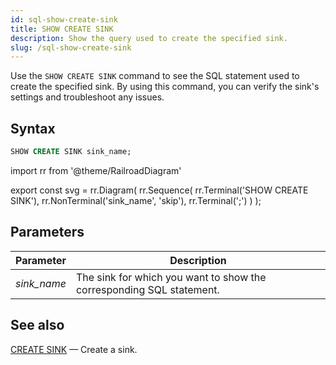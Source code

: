 ```yaml
---
id: sql-show-create-sink
title: SHOW CREATE SINK
description: Show the query used to create the specified sink. 
slug: /sql-show-create-sink
---
```


Use the `SHOW CREATE SINK` command to see the SQL statement used to create the specified sink. By
using this command, you can verify the sink's settings and troubleshoot any issues.

## Syntax

```sql
SHOW CREATE SINK sink_name;
```


import rr from '@theme/RailroadDiagram'

export const svg = rr.Diagram(
    rr.Sequence(
        rr.Terminal('SHOW CREATE SINK'),
        rr.NonTerminal('sink_name', 'skip'),
        rr.Terminal(';')
    )
);

<drawer SVG={svg} />


## Parameters

|Parameter    | Description|
|---------------|------------|
|*sink_name* |The sink for which you want to show the corresponding SQL statement.|


## See also

[CREATE SINK](sql-create-sink.md) — Create a sink.
